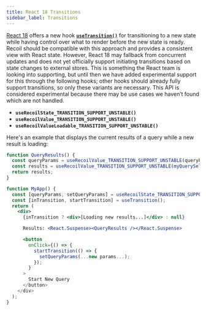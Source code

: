 ```yaml
---
title: React 18 Transitions
sidebar_label: Transitions
---
```


[React 18](https://react.dev/blog/2021/06/08/the-plan-for-react-18) offers a new hook [**`useTransition()`**](https://react.dev/reference/react/useTransition) for transitioning to a new state while having control over what to render before the new state is ready. Recoil should be compatible with this approach and provides a consistent view with React state. However, React 18 may fallback from concurrent updates and does not yet officially support initiating transitions based on state changes to external stores. This is something the React team is looking into supporting, but until then we have added experimental support for this through the following hooks; other hooks should already fully support transitions, so only these variants are necessary. This API is considered experimental because there may be use cases we haven’t found which are not handled.

- **`useRecoilState_TRANSITION_SUPPORT_UNSTABLE()`**
- **`useRecoilValue_TRANSITION_SUPPORT_UNSTABLE()`**
- **`useRecoilValueLoadable_TRANSITION_SUPPORT_UNSTABLE()`**

Here's an example that displays the current results of a query while a new result is loading:

```jsx
function QueryResults() {
  const queryParams = useRecoilValue_TRANSITION_SUPPORT_UNSTABLE(queryParamsAtom);
  const results = useRecoilValue_TRANSITION_SUPPORT_UNSTABLE(myQuerySelector(queryParams));
  return results;
}

function MyApp() {
  const [queryParams, setQueryParams] = useRecoilState_TRANSITION_SUPPORT_UNSTABLE(queryParamsAtom);
  const [inTransition, startTransition] = useTransition();
  return (
    <div>
      {inTransition ? <div>[Loading new results...]</div> : null}

      Results: <React.Suspense><QueryResults /></React.Suspense>

      <button
        onClick={() => {
          startTransition(() => {
            setQueryParams(...new params...);
          });
        }
      >
        Start New Query
      </button>
    </div>
  );
}
```
